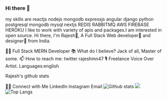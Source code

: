 ### Hi there 👋

<!--
**rajeshmn47/rajeshmn47** is a ✨ _special_ ✨ repository because its `README.md` (this file) appears on your GitHub profile.

Here are some ideas to get you started:

- 🔭 I’m currently working on ...
- 🌱 I’m currently learning ...
- 👯 I’m looking to collaborate on ...
- 🤔 I’m looking for help with ...
- 💬 Ask me about ...
- 📫 How to reach me: ...
- 😄 Pronouns: ...
- ⚡ Fun fact: ...
-->
my skills are reactjs nodejs mongodb expressjs angular django python postgresql mongodb mysql nextjs REDIS RABBITMQ AWS FIREBASE HEROKU
    I like to work with variety of apis and packages.I am interested in open source.
Hi there, I'm Rajesh👦,
A Full Stack Web developer🎯 and designer🌈 from India.

👨‍💻 Full Stack MERN Developer
📚 What do I believe? Jack of all, Master of some.
📫 How to reach me: twitter rajeshmn47
🎙 Freelance Voice Over Artist.
Languages:english

       

Rajesh's github stats



🤝🏻 Connect with Me
LinkedIn Instagram Email
![Github stats](https://github-readme-stats.vercel.app/api?username=rajeshmn47)
![](https://visitor-badge.laobi.icu/badge?page_id=CharalambosIoannou.CharalambosIoannou)
![Top Langs](https://github-readme-stats.vercel.app/api/top-langs/?username=CharalambosIoannou&theme=tokyonight)
